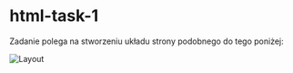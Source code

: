 # html-task-1
Zadanie polega na stworzeniu układu strony podobnego do tego poniżej:

![Layout](https://kazecode.pl/img/task1.png)

